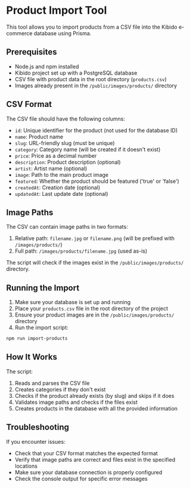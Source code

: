 # Product Import Tool

This tool allows you to import products from a CSV file into the Kibido e-commerce database using Prisma.

## Prerequisites

- Node.js and npm installed
- Kibido project set up with a PostgreSQL database
- CSV file with product data in the root directory (`products.csv`)
- Images already present in the `/public/images/products/` directory

## CSV Format

The CSV file should have the following columns:
- `id`: Unique identifier for the product (not used for the database ID)
- `name`: Product name
- `slug`: URL-friendly slug (must be unique)
- `category`: Category name (will be created if it doesn't exist)
- `price`: Price as a decimal number
- `description`: Product description (optional)
- `artist`: Artist name (optional)
- `image`: Path to the main product image
- `featured`: Whether the product should be featured ('true' or 'false')
- `createdAt`: Creation date (optional)
- `updatedAt`: Last update date (optional)

## Image Paths

The CSV can contain image paths in two formats:
1. Relative path: `filename.jpg` or `filename.png` (will be prefixed with `/images/products/`)
2. Full path: `/images/products/filename.jpg` (used as-is)

The script will check if the images exist in the `/public/images/products/` directory.

## Running the Import

1. Make sure your database is set up and running
2. Place your `products.csv` file in the root directory of the project
3. Ensure your product images are in the `/public/images/products/` directory
4. Run the import script:

```bash
npm run import-products
```

## How It Works

The script:
1. Reads and parses the CSV file
2. Creates categories if they don't exist
3. Checks if the product already exists (by slug) and skips if it does
4. Validates image paths and checks if the files exist
5. Creates products in the database with all the provided information

## Troubleshooting

If you encounter issues:

- Check that your CSV format matches the expected format
- Verify that image paths are correct and files exist in the specified locations
- Make sure your database connection is properly configured
- Check the console output for specific error messages 